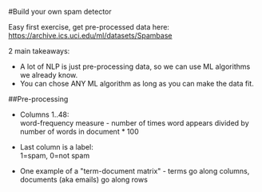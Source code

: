 #Build your own spam detector

Easy first exercise, get pre-processed data here:  
https://archive.ics.uci.edu/ml/datasets/Spambase  

2 main takeaways:  
- A lot of NLP is just pre-processing data, so we can use ML algorithms we already know.  
- You can chose ANY ML algorithm as long as you can make the data fit.

##Pre-processing  

- Columns 1..48:  
  word-frequency measure - number of times word appears divided by number of words in document * 100  

- Last column is a label:  
  1=spam, 0=not spam

- One example of a "term-document matrix" - terms go along columns, documents (aka emails) go along rows